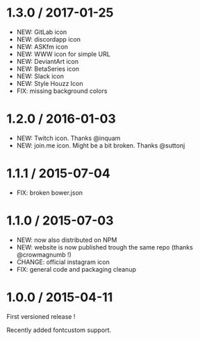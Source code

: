 
1.3.0 / 2017-01-25
==================

  * NEW: GitLab icon
  * NEW: discordapp icon
  * NEW: ASKfm icon
  * NEW: WWW icon for simple URL
  * NEW: DeviantArt icon
  * NEW: BetaSeries icon
  * NEW: Slack icon
  * NEW: Style Houzz Icon
  * FIX: missing background colors

1.2.0 / 2016-01-03
==================

  * NEW: Twitch icon. Thanks @inquam
  * NEW: join.me icon. Might be a bit broken. Thanks @suttonj

1.1.1 / 2015-07-04
==================

  * FIX: broken bower.json

1.1.0 / 2015-07-03
==================

  * NEW: now also distributed on NPM
  * NEW: website is now published trough the same repo (thanks @crowmagnumb !)
  * CHANGE: official instagram icon
  * FIX: general code and packaging cleanup

1.0.0 / 2015-04-11
==================

First versioned release !

Recently added fontcustom support.

